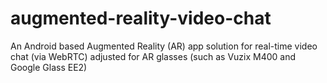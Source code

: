 # augmented-reality-video-chat
 An Android based Augmented Reality (AR) app solution for real-time video chat (via WebRTC) adjusted for AR glasses (such as Vuzix M400 and Google Glass EE2)
